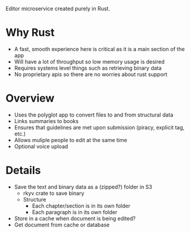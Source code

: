 Editor microservice created purely in Rust.

# Why Rust
* A fast, smooth experience here is critical as it is a main section of the app
* Will have a lot of throughput so low memory usage is desired
* Requires systems level things such as retrieving binary data
* No proprietary apis so there are no worries about rust support

# Overview
* Uses the polyglot app to convert files to and from structural data
* Links summaries to books
* Ensures that guidelines are met upon submission (piracy, explicit tag, etc.)
* Allows muliple people to edit at the same time
* Optional voice upload

# Details
* Save the text and binary data as a (zipped?) folder in S3
  * rkyv crate to save binary
  * Structure
    * Each chapter/section is in its own folder
    * Each paragraph is in its own folder
* Store in a cache when document is being edited?
* Get document from cache or database
